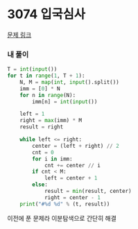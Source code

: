 # 3074 입국심사

[문제 링크](https://swexpertacademy.com/main/code/problem/problemDetail.do?contestProbId=AV_XEokaAEcDFAX7&categoryId=AV_XEokaAEcDFAX7&categoryType=CODE)

### 내 풀이

```python
T = int(input())
for t in range(1, T + 1):
    N, M = map(int, input().split())
    imm = [0] * N
    for n in range(N):
        imm[n] = int(input())

    left = 1
    right = max(imm) * M
    result = right

    while left <= right:
        center = (left + right) // 2
        cnt = 0
        for i in imm:
            cnt += center // i
        if cnt < M:
            left = center + 1
        else:
            result = min(result, center)
            right = center - 1
    print("#%d %d" % (t, result))

```

이전에 푼 문제라 이분탐색으로 간단히 해결
